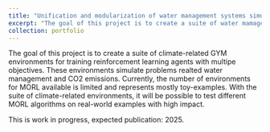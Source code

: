 ```yaml
---
title: "Unification and modularization of water management systems simulations for direct application with Reinforcement Learning"
excerpt: "The goal of this project is to create a suite of water mamagement-related Mo-GYM environments for training reinforcement learning agents with multipe objectives. These environments simulate problems related to water management. Currently, the number of environments for MORL available is limited and represents mostly toy-examples. With the suite of water management-related environments, it will be possible to test different MORL algorithms on real-world examples with high impact."
collection: portfolio
---
```



The goal of this project is to create a suite of climate-related GYM environments for training reinforcement learning agents with multipe objectives. These environments simulate problems realted water management and CO2 emissions. Currently, the number of environments for MORL available is limited and represents mostly toy-examples. With the suite of climate-related environments, it will be possible to test different MORL algorithms on real-world examples with high impact.

This is work in progress, expected publication: 2025.
